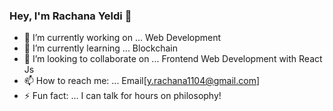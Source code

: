 ### Hey, I'm Rachana Yeldi 👋

- 🔭 I’m currently working on ... Web Development
- 🌱 I’m currently learning ... Blockchain
- 👯 I’m looking to collaborate on ... Frontend Web Development with React Js
- 📫 How to reach me: ... Email[y.rachana1104@gmail.com] 
- ⚡ Fun fact: ... I can talk for hours on philosophy!

